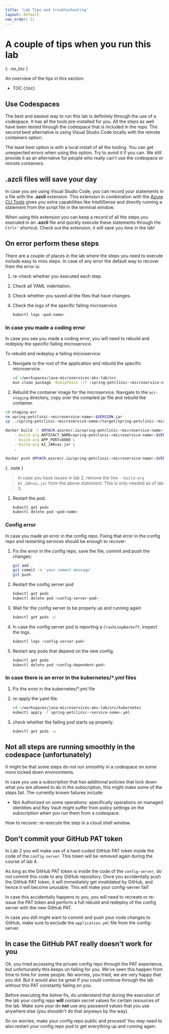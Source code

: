 ```yaml
---
title: 'Lab Tips and troubleshooting'
layout: default
nav_order: 11
---
```


# A couple of tips when you run this lab
{: .no_toc }

An overview of the tips in this section:

- TOC
{:toc}

## Use Codespaces

The best and easiest way to run this lab is definitely through the use of a codespace. It has all the tools pre-installed for you. All the steps as well have been tested through the codespace that is included in the repo. The second best alternative is using Visual Studio Code locally with the remote containers option.

The least best option is with a local install of all the tooling. You can get unexpected errors when using this option. Try to avoid it if you can. We still provide it as an alternative for people who really can't use the codespace or remote containers.

## .azcli files will save your day

In case you are using Visual Studio Code, you can record your statements in a file with the **.azcli** extension. This extension in combination with the [Azure CLI Tools](https://marketplace.visualstudio.com/items?itemName=ms-vscode.azurecli) gives you extra capabilities like IntelliSense and directly running a statement from the script file in the terminal window. 

When using this extension you can keep a record of all the steps you executed in an **.azcli** file and quickly execute these statements through the `Ctrl+'` shortcut. Check out the extension, it will save you time in the lab!

## On error perform these steps

There are a couple of places in the lab where the steps you need to execute include easy to miss steps. In case of any error the default way to recover from the error is:

1. re-check whether you executed each step.

1. Check all YAML indentation.

1. Check whether you saved all the files that have changes.

1. Check the logs of the specific failing microservice.

   ```bash
   kubectl logs <pod-name>
   ```

### In case you made a coding error

In case you see you made a coding error, you will need to rebuild and redeploy the specific failing microservice.

To rebuild and redeploy a failing microservice:

1. Navigate to the root of the application and rebuild the specific microservice.

   ```bash
   cd ~/workspaces/java-microservices-aks-lab/src
   mvn clean package -DskipTests -rf :spring-petclinic-<microservice-name>
   ```

1.  Rebuild the container image for the microservice. Navigate to the `acr-staging` directory, copy over the compiled jar file and rebuild the container.

   ```bash
   cd staging-acr
   rm spring-petclinic-<microservice-name>-$VERSION.jar
   cp ../spring-petclinic-<microservice-name>/target/spring-petclinic-<microservice-name>-$VERSION.jar spring-petclinic-<microservice-name>-$VERSION.jar
   
   docker build -t $MYACR.azurecr.io/spring-petclinic-<microservice-name>:$VERSION \
       --build-arg ARTIFACT_NAME=spring-petclinic-<microservice-name>-$VERSION.jar \
       --build-arg APP_PORT=8888 \
       --build-arg AI_JAR=ai.jar \
       .

   docker push $MYACR.azurecr.io/spring-petclinic-<microservice-name>:$VERSION
   ```

   {: .note }
   > In case you have issues in lab 2, remove the line `--build-arg AI_JAR=ai.jar` from the above statement. This is only needed as of lab 3.

1. Restart the pod.

   ```bash
   kubectl get pods
   kubectl delete pod <pod-name> 
   ```

### Config error

In case you made an error in the config repo. Fixing that error in the config repo and restarting services should be enough to recover:

1. Fix the error in the config repo, save the file, commit and push the changes:

   ```bash
   git add .
   git commit -m 'your commit message'
   git push
   ```

1. Restart the config server pod

   ```bash
   kubectl get pods
   kubectl delete pod <config-server-pod> 
   ```

1. Wait for the config server to be properly up and running again

   ```bash
   kubectl get pods -w
   ```

1. In case the config server pod is reporting a `CrashLoopBackoff`, inspect the logs.

   ```bash
   kubectl logs <config-server-pod> 
   ```

1. Restart any pods that depend on the new config.

   ```bash
   kubectl get pods
   kubectl delete pod <config-dependent-pod> 
   ```

### In case there is an error in the kubernetes/*.yml files

1. Fix the error in the kubernetes/*.yml file

1. re-apply the yaml file.

   ```bash
   cd ~/workspaces/java-microservices-aks-lab/src/kubernetes
   kubectl apply -f spring-petclinic-<service-name>.yml
   ```

1. check whether the failing pod starts up properly.

   ```bash
   kubectl get pods -w
   ```

## Not all steps are running smoothly in the codespace (unfortunately)

It might be that some steps do not run smoothly in a codespace on some more locked down environments.

In case you use a subscription that has additional policies that lock down what you are allowed to do in the subscription, this might make some of the steps fail. The currently known failures include:

- Not Authorized on some operations: specifically operations on managed identities and Key Vault might suffer from policy settings on the subscription when you run them from a codespace.

How to recover: re-execute the step in a cloud shell window.

## Don't commit your GitHub PAT token

In Lab 2 you will make use of a hard-coded GitHub PAT token inside the code of the `config-server`. This token will be removed again during the course of lab 4. 

As long as the GitHub PAT token is inside the code of the `config-server`, do not commit this code to any GitHub repository. Once you accidentally push the GitHub PAT token, it will immediately get invalidated by GitHub, and hence it will become unusable. This will make your config-server fail!

In case this accidentally happens to you, you will need to recreate or re-issue the PAT token and perform a full rebuild and redeploy of the config server with the new GitHub PAT.

In case you still might want to commit and push your code changes to GitHub, make sure to exclude the `application.yml` file from the config-server.

## In case the GitHub PAT really doesn't work for you

Ok, you tried accessing the private config repo through the PAT experience, but unfortunately this keeps on failing for you. We've seen this happen from time to time for some people. No worries, you tried, we are very happy that you did. But it would also be great if you could continue through the lab without this PAT constantly failing on you.

Before executing the below fix, do understand that during the execution of the lab your config repo **will** contain secret values for certain resources of the lab. Make sure your do **not** use any password values that you use anywhere else (you shouldn't do that anyways by the way).

So no worries, make your config repo public and proceed! You may need to also restart your config repo pod to get everything up and running again.
